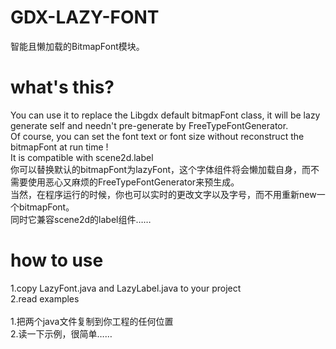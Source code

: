 # GDX-LAZY-FONT
智能且懒加载的BitmapFont模块。<br/>

# what's this?
You can use it to replace the Libgdx default bitmapFont class, it will be lazy generate self and needn't pre-generate by FreeTypeFontGenerator.<br/>
Of course, you can set the font text or font size without reconstruct the bitmapFont at run time !<br/>
It is compatible with scene2d.label<br/>
你可以替换默认的bitmapFont为lazyFont，这个字体组件将会懒加载自身，而不需要使用恶心又麻烦的FreeTypeFontGenerator来预生成。<br/>
当然，在程序运行的时候，你也可以实时的更改文字以及字号，而不用重新new一个bitmapFont。<br/>
同时它兼容scene2d的label组件……

# how to use
1.copy LazyFont.java and LazyLabel.java to your project<br/>
2.read examples<br/>
<br/>
1.把两个java文件复制到你工程的任何位置<br/>
2.读一下示例，很简单……
